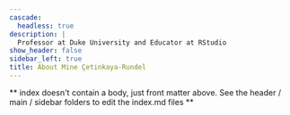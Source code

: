 ```yaml
---
cascade:
  headless: true
description: |
  Professor at Duke University and Educator at RStudio
show_header: false
sidebar_left: true
title: About Mine Çetinkaya-Rundel
---
```


** index doesn't contain a body, just front matter above.
See the header / main / sidebar folders to edit the index.md files **
